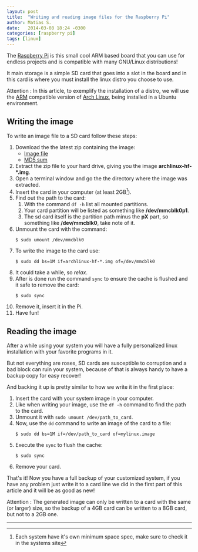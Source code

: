 ```yaml
---
layout: post
title:  "Writing and reading image files for the Raspberry Pi"
author: Matias S.
date:   2014-03-08 18:24 -0300
categories: [raspberry pi]
tags: [linux]
---
```


The [Raspberry Pi](http://www.raspberrypi.org/) is this small cool ARM based board that you can use for endless projects and is compatible with many GNU/Linux distributions!

It main storage is a simple SD card that goes into a slot in the board and in this card is where you must install the linux distro you choose to use.

Attention
: In this article, to exemplify the installation of a distro, we will use the [ARM](https://en.wikipedia.org/wiki/ARM_architecture) compatible version of [Arch Linux](http://archlinuxarm.org/platforms/armv6/raspberry-pi), being installed in a Ubuntu environment.

## Writing the image

To write an image file to a SD card follow these steps:

1. Download the the latest zip containing the image:
   - [Image file](http://archlinuxarm.org/os/ArchLinuxARM-rpi-latest.zip)
   - [MD5 sum](http://archlinuxarm.org/os/ArchLinuxARM-rpi-latest.zip.md5)
1. Extract the zip file to your hard drive, giving you the image **archlinux-hf-\*.img**.
1. Open a terminal window and go the the directory where the image was extracted.
1. Insert the card in your computer (at least 2GB[^1]).
1. Find out the path to the card:
   1. With the command `df -h` list all mounted partitions.
   1. Your card partition will be listed as something like **/dev/mmcblk0p1**.
   1. The sd card itself is the partition path minus the **pX** part, so something like **/dev/mmcblk0**, take note of it.
1. Unmount the card with the command:
   ```console
   $ sudo umount /dev/mmcblk0
   ```
1. To write the image to the card use:
   ```console
   $ sudo dd bs=1M if=archlinux-hf-*.img of=/dev/mmcblk0
   ```
1. It could take a while, so *relax*.
1. After is done run the command `sync` to ensure the cache is flushed
   and it safe to remove the card:
   ```console
   $ sudo sync
   ```
1. Remove it, insert it in the Pi.
1. Have fun!

## Reading the image

After a while using your system you will have a fully personalized linux installation with your favorite programs in it.

But not everything are roses, SD cards are susceptible to corruption and a bad block can ruin your system, because of that is always handy to have a backup copy for easy recover!

And backing it up is pretty similar to how we write it in the first place:

1. Insert the card with your system image in your computer.
1. Like when writing your image, use the `df -h` command to find the path to the card.
1. Unmount it with `sudo umount /dev/path_to_card`.
1. Now, use the `dd` command to write an image of the card to a file:
   ```console
   $ sudo dd bs=1M if=/dev/path_to_card of=mylinux.image
   ```
1. Execute the `sync` to flush the cache:
   ```console
   $ sudo sync
   ```
1. Remove your card.

That's it! Now you have a full backup of your customized system, if you have any problem just write it to a card line we did in the first part of this article and it will be as good as new!

Attention
: The generated image can only be written to a card with the same (or larger) size, so the backup of a 4GB card can be written to a 8GB card, but not to a 2GB one.

---

[^1]: Each system have it's own minimum space spec, make sure to check it in the systems site
